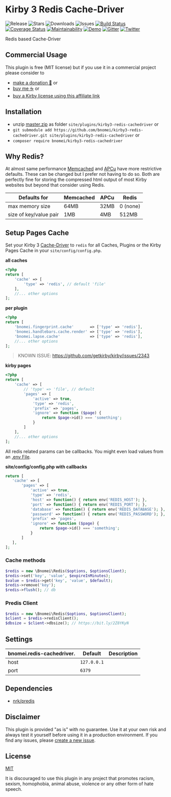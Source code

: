 # Kirby 3 Redis Cache-Driver

![Release](https://flat.badgen.net/packagist/v/bnomei/kirby3-redis-cachedriver?color=ae81ff)
![Stars](https://flat.badgen.net/packagist/ghs/bnomei/kirby3-redis-cachedriver?color=272822)
![Downloads](https://flat.badgen.net/packagist/dt/bnomei/kirby3-redis-cachedriver?color=272822)
![Issues](https://flat.badgen.net/packagist/ghi/bnomei/kirby3-redis-cachedriver?color=e6db74)
[![Build Status](https://flat.badgen.net/travis/bnomei/kirby3-redis-cachedriver)](https://travis-ci.com/bnomei/kirby3-redis-cachedriver)
[![Coverage Status](https://flat.badgen.net/coveralls/c/github/bnomei/kirby3-redis-cachedriver)](https://coveralls.io/github/bnomei/kirby3-redis-cachedriver) 
[![Maintainability](https://flat.badgen.net/codeclimate/maintainability/bnomei/kirby3-redis-cachedriver)](https://codeclimate.com/github/bnomei/kirby3-redis-cachedriver) 
[![Demo](https://flat.badgen.net/badge/website/examples?color=f92672)](https://kirby3-plugins.bnomei.com/redis-cachedriver) 
[![Gitter](https://flat.badgen.net/badge/gitter/chat?color=982ab3)](https://gitter.im/bnomei-kirby-3-plugins/community) 
[![Twitter](https://flat.badgen.net/badge/twitter/bnomei?color=66d9ef)](https://twitter.com/bnomei)

Redis based Cache-Driver

## Commercial Usage

This plugin is free (MIT license) but if you use it in a commercial project please consider to
- [make a donation 🍻](https://www.paypal.me/bnomei/5) or
- [buy me ☕](https://buymeacoff.ee/bnomei) or
- [buy a Kirby license using this affiliate link](https://a.paddle.com/v2/click/1129/35731?link=1170)

## Installation

- unzip [master.zip](https://github.com/bnomei/kirby3-redis-cachedriver/archive/master.zip) as folder `site/plugins/kirby3-redis-cachedriver` or
- `git submodule add https://github.com/bnomei/kirby3-redis-cachedriver.git site/plugins/kirby3-redis-cachedriver` or
- `composer require bnomei/kirby3-redis-cachedriver`

## Why Redis?

At almost same performance [Memcached](https://github.com/memcached/memcached/wiki/ConfiguringServer#commandline-arguments) and [APCu](https://www.php.net/manual/en/apc.configuration.php) have more restrictive defaults. These can be changed but I prefer not having to do so. Both are perfectly fine for storing the compressed html output of most Kirby websites but beyond that consider using Redis.

| Defaults for | Memcached | APCu | Redis |
|----|----|----|----|
| max memory size | 64MB | 32MB | 0 (none) |
| size of key/value pair | 1MB | 4MB | 512MB |

## Setup Pages Cache

Set your Kirby 3 [Cache-Driver](https://getkirby.com/docs/guide/cache#cache-drivers-and-options) to `redis` for all Caches, Plugins or the Kirby Pages Cache in your `site/config/config.php`.

**all caches**
```php
<?php
return [
    'cache' => [
        'type' => 'redis', // default 'file'
    ],
    //... other options
];
```

**per plugin**
```php
<?php
return [
    'bnomei.fingerprint.cache'       => ['type' => 'redis'],
    'bnomei.handlebars.cache.render' => ['type' => 'redis'],
    'bnomei.lapse.cache'             => ['type' => 'redis'],
    //... other options
];
```

> KNOWN ISSUE: https://github.com/getkirby/kirby/issues/2343

**kirby pages**
```php
<?php
return [
    'cache' => [
        // 'type' => 'file', // default
        'pages' => [
            'active' => true,
            'type' => 'redis',
            'prefix' => 'pages',
            'ignore' => function ($page) {
                return $page->id() === 'something';
            }
        ]
    ],
    //... other options
];
```

All redis related params can be callbacks. You might even load values from an [.env File](https://github.com/bnomei/kirby3-dotenv).

**site/config/config.php with callbacks**
 ```php
return [
    'cache' => [
        'pages' => [
            'active' => true,
            'type' => 'redis',
            'host' => function() { return env('REDIS_HOST'); },
            'port' => function() { return env('REDIS_PORT'); },
            'database' => function() { return env('REDIS_DATABASE'); },
            'password' => function() { return env('REDIS_PASSWORD'); },
            'prefix' => 'pages',
            'ignore' => function ($page) {
                return $page->id() === 'something';
            }
        ]
    ],
];
 ```

### Cache methods
```php
$redis = new \Bnomei\Redis($options, $optionsClient);
$redis->set('key', 'value', $expireInMinutes);
$value = $redis->get('key', 'value', $default);
$redis->remove('key');
$redis->flush(); // db
```

### Predis Client
```php
$redis = new \Bnomei\Redis($options, $optionsClient);
$client = $redis->redisClient();
$dbsize = $client->dbsize(); // https://bit.ly/2Z8YKyN
```

## Settings

| bnomei.redis-cachedriver.            | Default        | Description               |            
|---------------------------|----------------|---------------------------|
| host | `127.0.0.1` |  |
| port | `6379` |  |


## Dependencies

- [nrk/predis](https://github.com/nrk/predis)

## Disclaimer

This plugin is provided "as is" with no guarantee. Use it at your own risk and always test it yourself before using it in a production environment. If you find any issues, please [create a new issue](https://github.com/bnomei/kirby3-redis-cachedriver/issues/new).

## License

[MIT](https://opensource.org/licenses/MIT)

It is discouraged to use this plugin in any project that promotes racism, sexism, homophobia, animal abuse, violence or any other form of hate speech.
